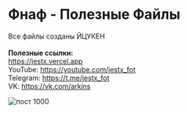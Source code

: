 # Фнаф - Полезные Файлы
Все файлы созданы ЙЦУКЕН
<br><br>
**Полезные ссылки:**
<br>
https://jestx.vercel.app
<br>
YouTube: https://youtube.com/jestx_fot
<br>
Telegram: https://t.me/jestx_fot
<br>
VK: https://vk.com/arkins

![пост 1000](https://user-images.githubusercontent.com/87380272/134345681-57d5fd28-5d2b-42df-9a6b-2c3f1eca903b.png)
